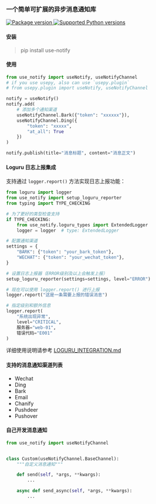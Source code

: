 ### 一个简单可扩展的异步消息通知库

<a href="https://pypi.org/project/use-notify" target="_blank">
    <img src="https://img.shields.io/pypi/v/use-notify.svg" alt="Package version">
</a>

<a href="https://pypi.org/project/use-notify" target="_blank">
    <img src="https://img.shields.io/pypi/pyversions/use-notify.svg" alt="Supported Python versions">
</a>

#### 安装

> pip install use-notify

#### 使用

```python
from use_notify import useNotify, useNotifyChannel
# if you use usepy, also can use `usepy.plugin`
# from usepy.plugin import useNotify, useNotifyChannel

notify = useNotify()
notify.add(
    # 添加多个通知渠道
    useNotifyChannel.Bark({"token": "xxxxxx"}),
    useNotifyChannel.Ding({
        "token": "xxxxx",
        "at_all": True
    })
)

notify.publish(title="消息标题", content="消息正文")

```

#### Loguru 日志上报集成

支持通过 `logger.report()` 方法实现日志上报功能：

```python
from loguru import logger
from use_notify import setup_loguru_reporter
from typing import TYPE_CHECKING

# 为了更好的类型检查支持
if TYPE_CHECKING:
    from use_notify.loguru_types import ExtendedLogger
    logger = logger  # type: ExtendedLogger

# 配置通知渠道
settings = {
    "BARK": {"token": "your_bark_token"},
    "WECHAT": {"token": "your_wechat_token"},
}

# 设置日志上报器（ERROR级别及以上会触发上报）
setup_loguru_reporter(settings=settings, level="ERROR")

# 现在可以使用 logger.report() 进行上报
logger.report("这是一条需要上报的错误消息")

# 指定级别和额外信息
logger.report(
    "系统出现异常", 
    level="CRITICAL",
    服务器="web-01",
    错误代码="E001"
)
```

详细使用说明请参考 [LOGURU_INTEGRATION.md](LOGURU_INTEGRATION.md)

#### 支持的消息通知渠道列表

- Wechat
- Ding
- Bark
- Email
- Chanify
- Pushdeer
- Pushover

#### 自己开发消息通知

```python
from use_notify import useNotifyChannel


class Custom(useNotifyChannel.BaseChannel):
    """自定义消息通知"""

    def send(self, *args, **kwargs):
        ...

    async def send_async(self, *args, **kwargs):
        ...
```
